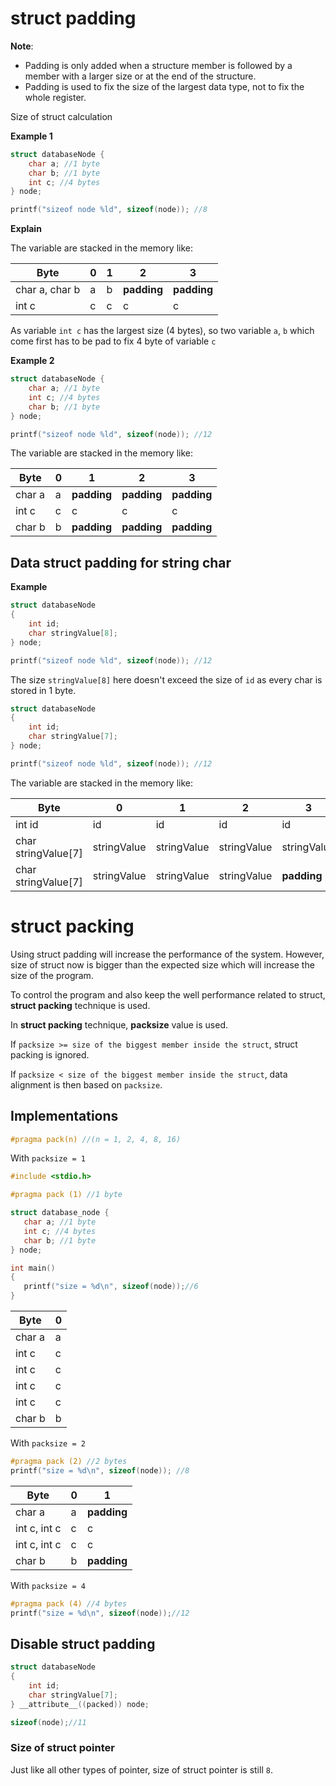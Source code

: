 # struct padding

**Note**:

* Padding is only added when a structure member is followed by a member with a larger size or at the end of the structure.
* Padding is used to fix the size of the largest data type, not to fix the whole register.

Size of struct calculation

**Example 1**

```c
struct databaseNode { 
    char a; //1 byte
    char b; //1 byte
    int c; //4 bytes
} node; 

printf("sizeof node %ld", sizeof(node)); //8
```

**Explain**

The variable are stacked in the memory like:

|Byte|0|1|2|3|
|--|--|--|--|--|
|char a, char b|a|b|**padding**|**padding**|
|int c|c|c|c|c|

As variable ``int c`` has the largest size (4 bytes), so two variable ``a``, ``b`` which come first has to be pad to fix 4 byte of variable ``c``

**Example 2**

```c
struct databaseNode { 
    char a; //1 byte
    int c; //4 bytes
    char b; //1 byte 
} node; 

printf("sizeof node %ld", sizeof(node)); //12
```

The variable are stacked in the memory like:

|Byte|0|1|2|3|
|--|--|--|--|--|
|char a|a|**padding**|**padding**|**padding**|
|int c|c|c|c|c|
|char b|b|**padding**|**padding**|**padding**|

## Data struct padding for string char

**Example**

```c
struct databaseNode
{
    int id;
    char stringValue[8];
} node;

printf("sizeof node %ld", sizeof(node)); //12
```

The size ``stringValue[8]`` here doesn't exceed the size of ``id`` as every char is stored in 1 byte.

```c
struct databaseNode
{
    int id;
    char stringValue[7];
} node;

printf("sizeof node %ld", sizeof(node)); //12
```

The variable are stacked in the memory like:

|Byte|0|1|2|3|
|--|--|--|--|--|
|int id|id|id|id|id|
|char stringValue[7]|stringValue|stringValue|stringValue|stringValue|
|char stringValue[7]|stringValue|stringValue|stringValue|**padding**|

# struct packing

Using struct padding will increase the performance of the system. However, size of struct now is bigger than the expected size which will increase the size of the program.

To control the program and also keep the well performance related to struct, **struct packing** technique is used.

In **struct packing** technique, **packsize** value is used.

If ``packsize >= size of the biggest member inside the struct``, struct packing is ignored.

If ``packsize < size of the biggest member inside the struct``, data alignment is then based on ``packsize``.

## Implementations

```c
#pragma pack(n) //(n = 1, 2, 4, 8, 16)
```

With ``packsize = 1``

```c
#include <stdio.h>

#pragma pack (1) //1 byte

struct database_node { 
   char a; //1 byte
   int c; //4 bytes
   char b; //1 byte 
} node;

int main()
{
   printf("size = %d\n", sizeof(node));//6
}
```

|Byte|0|
|--|--|
|char a|a|
|int c|c|
|int c|c|
|int c|c|
|int c|c|
|char b|b|

With ``packsize = 2``

```c
#pragma pack (2) //2 bytes
printf("size = %d\n", sizeof(node)); //8
```

|Byte|0|1|
|--|--|--|
|char a|a|**padding**|
|int c, int c|c|c|
|int c, int c|c|c|
|char b|b|**padding**|

With ``packsize = 4``

```c
#pragma pack (4) //4 bytes
printf("size = %d\n", sizeof(node));//12
```

## Disable struct padding

```c
struct databaseNode
{
    int id;
    char stringValue[7];
} __attribute__((packed)) node;

sizeof(node);//11
```

### Size of struct pointer

Just like all other types of pointer, size of struct pointer is still ``8``.
